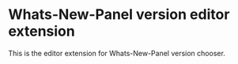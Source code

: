 # Whats-New-Panel version editor extension

This is the editor extension for Whats-New-Panel version chooser.
